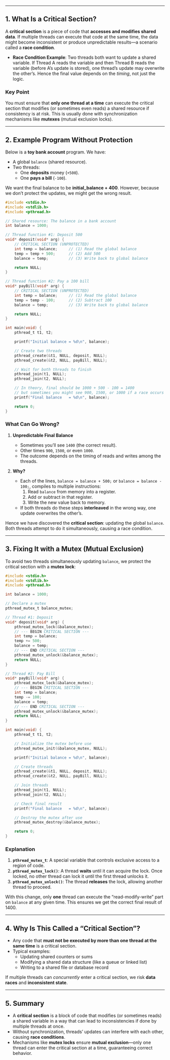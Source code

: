 
---

## 1. What Is a Critical Section?

A **critical section** is a piece of code that **accesses and modifies shared data**. If multiple threads can execute that code at the same time, the data might become inconsistent or produce unpredictable results—a scenario called a **race condition**.

- **Race Condition Example**: Two threads both want to update a shared variable. If Thread A reads the variable and then Thread B reads the variable (before A’s update is stored), one thread’s update may overwrite the other’s. Hence the final value depends on the *timing*, not just the logic.

### Key Point
You must ensure that **only one thread at a time** can execute the critical section that modifies (or sometimes even reads) a shared resource if consistency is at risk. This is usually done with synchronization mechanisms like **mutexes** (mutual exclusion locks).

---

## 2. Example Program Without Protection

Below is a **toy bank account** program. We have:

- A global `balance` (shared resource).  
- Two threads:
  - One **deposits** money (`+500`).  
  - One **pays a bill** (`-100`).  

We want the final balance to be **initial_balance + 400**. However, because we don’t protect the updates, we might get the wrong result.

```c
#include <stdio.h>
#include <stdlib.h>
#include <pthread.h>

// Shared resource: The balance in a bank account
int balance = 1000;

// Thread function #1: Deposit 500
void* deposit(void* arg) {
    // CRITICAL SECTION (UNPROTECTED)
    int temp = balance;     // (1) Read the global balance
    temp = temp + 500;      // (2) Add 500
    balance = temp;         // (3) Write back to global balance

    return NULL;
}

// Thread function #2: Pay a 100 bill
void* payBill(void* arg) {
    // CRITICAL SECTION (UNPROTECTED)
    int temp = balance;     // (1) Read the global balance
    temp = temp - 100;      // (2) Subtract 100
    balance = temp;         // (3) Write back to global balance

    return NULL;
}

int main(void) {
    pthread_t t1, t2;

    printf("Initial balance = %d\n", balance);

    // Create two threads
    pthread_create(&t1, NULL, deposit, NULL);
    pthread_create(&t2, NULL, payBill, NULL);

    // Wait for both threads to finish
    pthread_join(t1, NULL);
    pthread_join(t2, NULL);

    // In theory, final should be 1000 + 500 - 100 = 1400
    // but sometimes you might see 900, 1500, or 1000 if a race occurs
    printf("Final balance   = %d\n", balance);

    return 0;
}
```

### What Can Go Wrong?

1. **Unpredictable Final Balance**  
   - Sometimes you’ll see `1400` (the correct result).  
   - Other times `900`, `1500`, or even `1000`.  
   - The outcome depends on the timing of reads and writes among the threads.

2. **Why?**  
   - Each of the lines, `balance = balance + 500;` or `balance = balance - 100;`, compiles to multiple instructions:
     1. Read `balance` from memory into a register.  
     2. Add or subtract in that register.  
     3. Write the new value back to memory.  
   - If both threads do these steps **interleaved** in the wrong way, one update overwrites the other’s.

Hence we have discovered the **critical section**: updating the global `balance`. Both threads attempt to do it simultaneously, causing a race condition.

---

## 3. Fixing It with a Mutex (Mutual Exclusion)

To avoid two threads simultaneously updating `balance`, we protect the critical section with a **mutex lock**:

```c
#include <stdio.h>
#include <stdlib.h>
#include <pthread.h>

int balance = 1000;

// Declare a mutex
pthread_mutex_t balance_mutex;

// Thread #1: Deposit
void* deposit(void* arg) {
    pthread_mutex_lock(&balance_mutex);
    // --- BEGIN CRITICAL SECTION ---
    int temp = balance;
    temp += 500;
    balance = temp;
    // --- END CRITICAL SECTION ---
    pthread_mutex_unlock(&balance_mutex);
    return NULL;
}

// Thread #2: Pay Bill
void* payBill(void* arg) {
    pthread_mutex_lock(&balance_mutex);
    // --- BEGIN CRITICAL SECTION ---
    int temp = balance;
    temp -= 100;
    balance = temp;
    // --- END CRITICAL SECTION ---
    pthread_mutex_unlock(&balance_mutex);
    return NULL;
}

int main(void) {
    pthread_t t1, t2;

    // Initialize the mutex before use
    pthread_mutex_init(&balance_mutex, NULL);

    printf("Initial balance = %d\n", balance);

    // Create threads
    pthread_create(&t1, NULL, deposit, NULL);
    pthread_create(&t2, NULL, payBill, NULL);

    // Join threads
    pthread_join(t1, NULL);
    pthread_join(t2, NULL);

    // Check final result
    printf("Final balance   = %d\n", balance);

    // Destroy the mutex after use
    pthread_mutex_destroy(&balance_mutex);

    return 0;
}
```

### Explanation

1. **`pthread_mutex_t`**: A special variable that controls exclusive access to a region of code.  
2. **`pthread_mutex_lock()`**: A thread **waits** until it can acquire the lock. Once locked, no other thread can lock it until the first thread unlocks it.  
3. **`pthread_mutex_unlock()`**: The thread **releases** the lock, allowing another thread to proceed.  

With this change, only **one** thread can execute the “read-modify-write” part on `balance` at any given time. This ensures we get the correct final result of 1400.

---

## 4. Why Is This Called a “Critical Section”?

- Any code that **must not be executed by more than one thread at the same time** is a critical section.  
- Typical examples:
  - Updating shared counters or sums  
  - Modifying a shared data structure (like a queue or linked list)  
  - Writing to a shared file or database record

If multiple threads can *concurrently* enter a critical section, we risk **data races** and **inconsistent state**.

---

## 5. Summary

- A **critical section** is a block of code that modifies (or sometimes reads) a shared variable in a way that can lead to inconsistencies if done by multiple threads at once.  
- Without synchronization, threads’ updates can interfere with each other, causing **race conditions**.  
- Mechanisms like **mutex locks** ensure **mutual exclusion**—only one thread can enter the critical section at a time, guaranteeing correct behavior.
